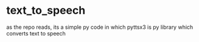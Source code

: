 # text_to_speech
as the repo reads, its a simple py code in which pyttsx3 is py library which converts text to speech
